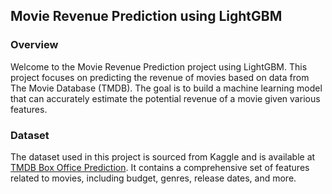 ## Movie Revenue Prediction using LightGBM
### Overview
  Welcome to the Movie Revenue Prediction project using LightGBM. This project focuses on predicting the revenue of movies based on data from The Movie Database (TMDB). The goal is to build a machine learning model that can accurately estimate the potential revenue of a movie given various features.

### Dataset
  The dataset used in this project is sourced from Kaggle and is available at [TMDB Box Office Prediction](https://www.kaggle.com/c/tmdb-box-office-prediction/data). It contains a comprehensive set of features related to movies, including budget, genres, release dates, and more.

